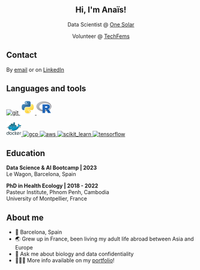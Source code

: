 <h2 align="center">Hi, I'm Anaïs!</h2>
<!--
<h3 align="center">PhD - Data Scientist </h3>
What's new
Currently taking Unity's course [Create with Code](https://learn.unity.com/course/create-with-code?signup=true) with C#
-->

<p align="center"> Data Scientist @ <a href="https://onesolar.energy">One Solar</a> </p>
<p align="center"> Volunteer @ <a href="https://techfems.org">TechFems</a> </p>

## Contact
By [email](mailto:ana.pepey@posteo.net) or on [LinkedIn](https://www.linkedin.com/in/apepey/)

## Languages and tools


  <a href="https://git-scm.com/" target="_blank" rel="noreferrer"> 
    <img src="https://www.vectorlogo.zone/logos/git-scm/git-scm-icon.svg" alt="git" width="40" height="40"/> 
  </a>
  <a href="https://www.python.org" target="_blank" rel="noreferrer"> 
  <img src="https://raw.githubusercontent.com/devicons/devicon/master/icons/python/python-original.svg" alt="python" width="40" height="40"/> 
</a> 
<a href="https://r-project.org" target="_blank" rel="noreferrer"> 
  <img src="https://raw.githubusercontent.com/devicons/devicon/master/icons/r/r-original.svg" alt="r" width="40" height="40"/> 
</a>

<p align="left"> 
  <a href="https://www.docker.com/" target="_blank" rel="noreferrer"> 
    <img src="https://raw.githubusercontent.com/devicons/devicon/master/icons/docker/docker-original-wordmark.svg" alt="docker" width="40" height="40"/> 
  </a> 
  <a href="https://cloud.google.com" target="_blank" rel="noreferrer"> 
    <img src="https://www.vectorlogo.zone/logos/google_cloud/google_cloud-icon.svg" alt="gcp" width="40" height="40"/> 
  </a> 
  <a href="https://aws.amazon.com" target="_blank" rel="noreferrer"> 
    <img src="https://www.vectorlogo.zone/logos/amazon_aws/amazon_aws-icon.svg" alt="aws" width="40" height="40"/> 
  </a>
  <a href="https://scikit-learn.org/" target="_blank" rel="noreferrer"> 
    <img src="https://upload.wikimedia.org/wikipedia/commons/0/05/Scikit_learn_logo_small.svg" alt="scikit_learn" width="40" height="40"/> 
  </a> 
  <a href="https://www.tensorflow.org" target="_blank" rel="noreferrer"> 
    <img src="https://www.vectorlogo.zone/logos/tensorflow/tensorflow-icon.svg" alt="tensorflow" width="40" height="40"/> 
  </a> 
</p>

## Education
**Data Science & AI Bootcamp | 2023**  
Le Wagon, Barcelona, Spain  
  
**PhD in Health Ecology | 2018 - 2022**  
Pasteur Institute, Phnom Penh, Cambodia  
University of Montpellier, France  

## About me
- 📍 Barcelona, Spain
- 🌏 Grew up in France, been living my adult life abroad between Asia and Europe
- 🧬 Ask me about biology and data confidentiality
- 👩🏻‍🔬 More info available on my <a href="https://apepey.notion.site/apepey/Ana-s-Pepey-PhD-Data-Science-5086e0b7c889490abfa67625339825f8" target="_blank">portfolio</a>!

